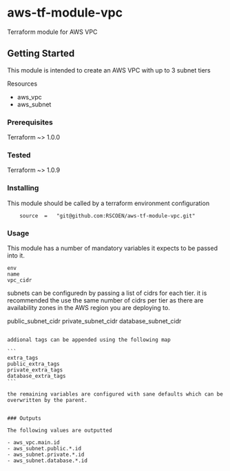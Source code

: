 # aws-tf-module-vpc
Terraform module for AWS VPC


## Getting Started

This module is intended to create an AWS VPC with up to 3 subnet tiers

Resources
- aws_vpc
- aws_subnet


### Prerequisites

Terraform ~> 1.0.0

### Tested

Terraform ~> 1.0.9
### Installing

This module should be called by a terraform environment configuration
```  
    source  =   "git@github.com:RSCOEN/aws-tf-module-vpc.git"
```

### Usage

This module has a number of mandatory variables it expects to be passed into it.  

```
env
name
vpc_cidr

````
subnets can be configuredn by passing a list of cidrs for each tier. it is recommended the use the same number of cidrs per tier as there are availability zones in the AWS region you are deploying to.

public_subnet_cidr
private_subnet_cidr
database_subnet_cidr
````

addional tags can be appended using the following map

```
extra_tags
public_extra_tags
private_extra_tags
database_extra_tags
```

the remaining variables are configured with sane defaults which can be overwritten by the parent.  


### Outputs

The following values are outputted

- aws_vpc.main.id
- aws_subnet.public.*.id
- aws_subnet.private.*.id
- aws_subnet.database.*.id
